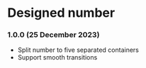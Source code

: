 # Designed number

### 1.0.0 (25 December 2023)
* Split number to five separated containers
* Support smooth transitions
